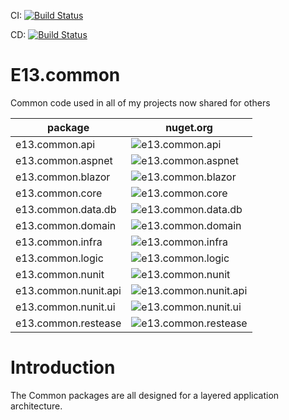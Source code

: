 CI: [![Build Status](https://dev.azure.com/e13tech/common/_apis/build/status/ci?branchName=master)](https://dev.azure.com/e13tech/common/_build/latest?definitionId=29&branchName=master)

CD: [![Build Status](https://dev.azure.com/e13tech/common/_apis/build/status/cd?branchName=master)](https://dev.azure.com/e13tech/common/_build/latest?definitionId=30&branchName=master)

# E13.common

Common code used in all of my projects now shared for others

package   | nuget.org
------ | ------
e13.common.api | ![e13.common.api](https://badgen.net/nuget/v/e13.common.api/latest)
e13.common.aspnet | ![e13.common.aspnet](https://badgen.net/nuget/v/e13.common.aspnet/latest)
e13.common.blazor | ![e13.common.blazor](https://badgen.net/nuget/v/e13.common.blazor/latest)
e13.common.core | ![e13.common.core](https://badgen.net/nuget/v/e13.common.core/latest)
e13.common.data.db | ![e13.common.data.db](https://badgen.net/nuget/v/e13.common.data.db/latest)
e13.common.domain | ![e13.common.domain](https://badgen.net/nuget/v/e13.common.domain/latest)
e13.common.infra | ![e13.common.infra](https://badgen.net/nuget/v/e13.common.infra/latest)
e13.common.logic | ![e13.common.logic](https://badgen.net/nuget/v/e13.common.logic/latest)
e13.common.nunit | ![e13.common.nunit](https://badgen.net/nuget/v/e13.common.nunit/latest)
e13.common.nunit.api | ![e13.common.nunit.api](https://badgen.net/nuget/v/e13.common.nunit.api/latest)
e13.common.nunit.ui | ![e13.common.nunit.ui](https://badgen.net/nuget/v/e13.common.nunit.ui/latest)
e13.common.restease | ![e13.common.restease](https://badgen.net/nuget/v/e13.common.restease/latest)

# Introduction

The Common packages are all designed for a layered application architecture.
